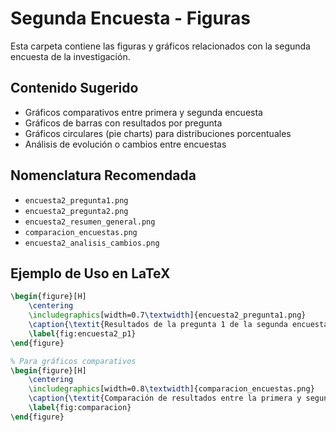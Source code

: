 # Segunda Encuesta - Figuras

Esta carpeta contiene las figuras y gráficos relacionados con la segunda encuesta de la investigación.

## Contenido Sugerido

- Gráficos comparativos entre primera y segunda encuesta
- Gráficos de barras con resultados por pregunta
- Gráficos circulares (pie charts) para distribuciones porcentuales
- Análisis de evolución o cambios entre encuestas

## Nomenclatura Recomendada

- `encuesta2_pregunta1.png`
- `encuesta2_pregunta2.png`
- `encuesta2_resumen_general.png`
- `comparacion_encuestas.png`
- `encuesta2_analisis_cambios.png`

## Ejemplo de Uso en LaTeX

```latex
\begin{figure}[H]
    \centering
    \includegraphics[width=0.7\textwidth]{encuesta2_pregunta1.png}
    \caption{\textit{Resultados de la pregunta 1 de la segunda encuesta aplicada a estudiantes de la Universidad Martín Lutero, Sede Jalapa}}
    \label{fig:encuesta2_p1}
\end{figure}

% Para gráficos comparativos
\begin{figure}[H]
    \centering
    \includegraphics[width=0.8\textwidth]{comparacion_encuestas.png}
    \caption{\textit{Comparación de resultados entre la primera y segunda encuesta}}
    \label{fig:comparacion}
\end{figure}